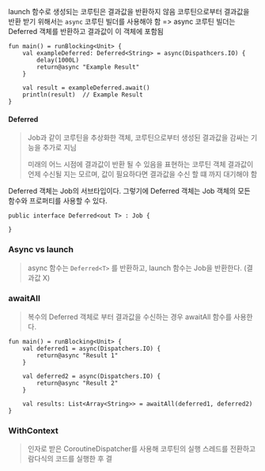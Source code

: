 launch 함수로 생성되는 코루틴은 결과값을 반환하지 않음
코루틴으로부터 결과값을 반환 받기 위해서는 `async` 코루틴 빌더를 사용해야 함
=> async 코루틴 빌더는 Deferred 객체를 반환하고 결과값이 이 객체에 포함됨

```
fun main() = runBlocking<Unit> {
	val exampleDeferred: Deferred<String> = async(Dispathcers.IO) {
		delay(1000L)
		return@async "Example Result"
	}

	val result = exampleDeferred.await()
	println(result)  // Example Result
}
```

#### Deferred 
> Job과 같이 코루틴을 추상화한 객체, 코루틴으로부터 생성된 결과값을 감싸는 기능을 추가로 지님
>
>미래의 어느 시점에 결과값이 반환 될 수 있음을 표현하는 코루틴 객체
>결과값이 언제 수신될 지는 모르며, 값이 필요하다면 결과값을 수신 할 떄 까지 대기해야 함

Deferred 객체는 Job의 서브타입이다.
그렇기에 Deferred 객체는 Job 객체의 모든 함수와 프로퍼티를 사용할 수 있다.
```
public interface Deferred<out T> : Job {

}
```
### Async vs launch
> async 함수는 `Deferred<T>` 를 반환하고,
>  launch 함수는 Job을 반환한다. (결과값 X)


### awaitAll
> 복수의 Deferred 객체로 부터 결과값을 수신하는 경우 awaitAll 함수를 사용한다.

```
fun main() = runBlocking<Unit> {
	val deferred1 = async(Dispatchers.IO) {
		return@async "Result 1"
	}

	val deferred2 = async(Dispatchers.IO) {
		return@async "Result 2"
	}

	val results: List<Array<String>> = awaitAll(deferred1, deferred2)
}
```


### WithContext
> 인자로 받은 CoroutineDispatcher를 사용해 코루틴의 실행 스레드를 전환하고
> 람다식의 코드를 실행한 후 결
